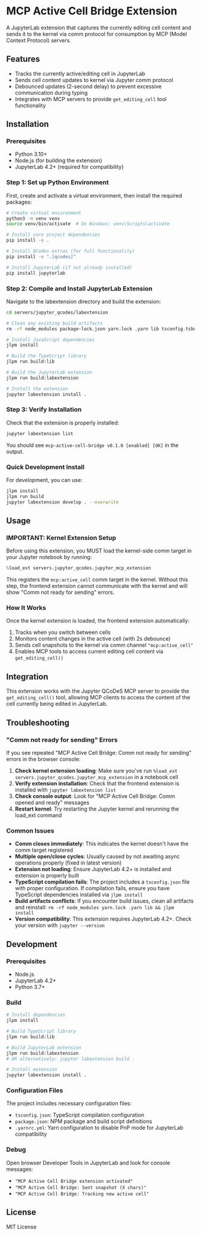 # MCP Active Cell Bridge Extension

A JupyterLab extension that captures the currently editing cell content and sends it to the kernel via comm protocol for consumption by MCP (Model Context Protocol) servers.

## Features

- Tracks the currently active/editing cell in JupyterLab
- Sends cell content updates to kernel via Jupyter comm protocol
- Debounced updates (2-second delay) to prevent excessive communication during typing
- Integrates with MCP servers to provide `get_editing_cell` tool functionality

## Installation

### Prerequisites

- Python 3.10+
- Node.js (for building the extension)
- JupyterLab 4.2+ (required for compatibility)

### Step 1: Set up Python Environment

First, create and activate a virtual environment, then install the required packages:

```bash
# Create virtual environment
python3 -m venv venv
source venv/bin/activate  # On Windows: venv\Scripts\activate

# Install core project dependencies
pip install -e .

# Install QCodes extras (for full functionality)
pip install -e ".[qcodes]"

# Install JupyterLab (if not already installed)
pip install jupyterlab
```

### Step 2: Compile and Install JupyterLab Extension

Navigate to the labextension directory and build the extension:

```bash
cd servers/jupyter_qcodes/labextension

# Clean any existing build artifacts
rm -rf node_modules package-lock.json yarn.lock .yarn lib tsconfig.tsbuildinfo

# Install JavaScript dependencies
jlpm install

# Build the TypeScript library
jlpm run build:lib

# Build the JupyterLab extension
jlpm run build:labextension

# Install the extension
jupyter labextension install .
```

### Step 3: Verify Installation

Check that the extension is properly installed:

```bash
jupyter labextension list
```

You should see `mcp-active-cell-bridge v0.1.0 [enabled] [OK]` in the output.

### Quick Development Install

For development, you can use:

```bash
jlpm install
jlpm run build
jupyter labextension develop . --overwrite
```

## Usage

### IMPORTANT: Kernel Extension Setup

Before using this extension, you MUST load the kernel-side comm target in your Jupyter notebook by running:

```python
%load_ext servers.jupyter_qcodes.jupyter_mcp_extension
```

This registers the `mcp:active_cell` comm target in the kernel. Without this step, the frontend extension cannot communicate with the kernel and will show "Comm not ready for sending" errors.

### How It Works

Once the kernel extension is loaded, the frontend extension automatically:

1. Tracks when you switch between cells
2. Monitors content changes in the active cell (with 2s debounce)  
3. Sends cell snapshots to the kernel via comm channel `"mcp:active_cell"`
4. Enables MCP tools to access current editing cell content via `get_editing_cell()`

## Integration

This extension works with the Jupyter QCoDeS MCP server to provide the `get_editing_cell()` tool, allowing MCP clients to access the content of the cell currently being edited in JupyterLab.

## Troubleshooting

### "Comm not ready for sending" Errors

If you see repeated "MCP Active Cell Bridge: Comm not ready for sending" errors in the browser console:

1. **Check kernel extension loading**: Make sure you've run `%load_ext servers.jupyter_qcodes.jupyter_mcp_extension` in a notebook cell
2. **Verify extension installation**: Check that the frontend extension is installed with `jupyter labextension list`
3. **Check console output**: Look for "MCP Active Cell Bridge: Comm opened and ready" messages
4. **Restart kernel**: Try restarting the Jupyter kernel and rerunning the load_ext command

### Common Issues

- **Comm closes immediately**: This indicates the kernel doesn't have the comm target registered
- **Multiple open/close cycles**: Usually caused by not awaiting async operations properly (fixed in latest version)
- **Extension not loading**: Ensure JupyterLab 4.2+ is installed and extension is properly built
- **TypeScript compilation fails**: The project includes a `tsconfig.json` file with proper configuration. If compilation fails, ensure you have TypeScript dependencies installed via `jlpm install`
- **Build artifacts conflicts**: If you encounter build issues, clean all artifacts and reinstall: `rm -rf node_modules yarn.lock .yarn lib && jlpm install`
- **Version compatibility**: This extension requires JupyterLab 4.2+. Check your version with `jupyter --version`

## Development

### Prerequisites

- Node.js
- JupyterLab 4.2+
- Python 3.7+

### Build

```bash
# Install dependencies
jlpm install

# Build TypeScript library
jlpm run build:lib

# Build JupyterLab extension
jlpm run build:labextension
# OR alternatively: jupyter labextension build .

# Install extension
jupyter labextension install .
```

### Configuration Files

The project includes necessary configuration files:

- `tsconfig.json`: TypeScript compilation configuration
- `package.json`: NPM package and build script definitions
- `.yarnrc.yml`: Yarn configuration to disable PnP mode for JupyterLab compatibility

### Debug

Open browser Developer Tools in JupyterLab and look for console messages:

- `"MCP Active Cell Bridge extension activated"`
- `"MCP Active Cell Bridge: Sent snapshot (X chars)"`
- `"MCP Active Cell Bridge: Tracking new active cell"`

## License

MIT License